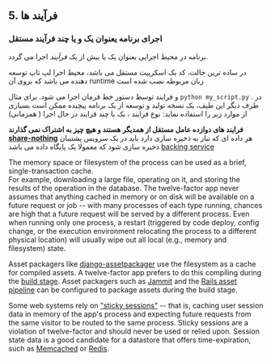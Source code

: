 ﻿ 
## 5. فرآیند ها
### اجرای برنامه یعنوان یک و یا چند فرآیند مستقل
برنامه در محیط اجرایی بعنوان یک یا بیش از یک *فرآیند* اجرا می گردد.

در ساده ترین حالت، کد یک اسکریپت مستقل می باشد، محیط اجرا لپ تاپ توسعه دهنده می باشد که بروی آن  runtime زبان مربوطه نصب شده است

و فرایند توسط دستور خط فرمان اجرا می شود. برای مثال `python my_script.py` .
در طرف دیگر این طیف، یک  نسخه تولید و توسعه از یک برنامه پیچیده ممکن است بسیاری از موارد زیر را استفاده نماید:
نوع فرایند ، یک یا چند فرایند در حال اجرا ( همزمانی)

 **فرایند های دوازده عامل مستقل از همدیگر هستند و هیچ چیز به اشتراک نمی گذارند [share-nothing](http://en.wikipedia.org/wiki/Shared_nothing_architecture)**
  هر داده ای که نیاز به ذخیره سازی دارد باید در یک سرویس پشتیبان ذخیره سازی شود که معمولا یک پایگاه داده می باشد [backing service](./backing-services)
 

The memory space or filesystem of the process can be used as a brief, single-transaction cache.  
For example, downloading a large file, operating on it, and storing the results of the operation in the database. 
The twelve-factor app never assumes that anything cached in memory or on disk will be available on a future request or job --
with many processes of each type running, chances are high that a future request will be served by a different process.
Even when running only one process, 
a restart (triggered by code deploy, config change,
or the execution environment relocating the process to a different physical location) will usually wipe out all local 
(e.g., memory and filesystem) state.


Asset packagers like [django-assetpackager](http://code.google.com/p/django-assetpackager/)
use the filesystem as a cache for compiled assets. 
A twelve-factor app prefers to do this compiling during the [build stage](/build-release-run).
Asset packagers such as [Jammit](http://documentcloud.github.com/jammit/) 
and the [Rails asset pipeline](http://ryanbigg.com/guides/asset_pipeline.html) can be configured to package assets during the build stage.

Some web systems rely on ["sticky sessions"](http://en.wikipedia.org/wiki/Load_balancing_%28computing%29#Persistence) 
-- that is, caching user session data in memory of the app's process and expecting future requests from the same visitor to be routed to the same process. 
Sticky sessions are a violation of twelve-factor and should never be used or relied upon. 
Session state data is a good candidate for a datastore that offers time-expiration, 
such as [Memcached](http://memcached.org/) or [Redis](http://redis.io/).
